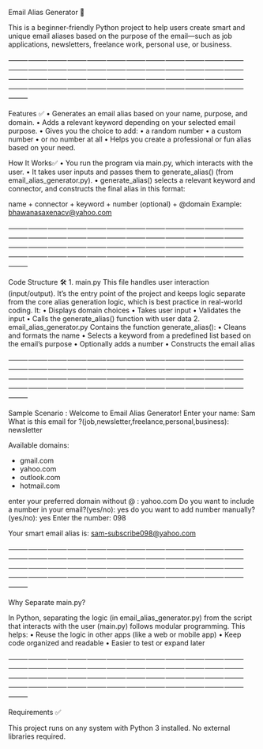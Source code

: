 Email Alias Generator 📧 

This is a beginner-friendly Python project to help users create smart and unique email aliases based on the purpose of the email—such as job applications, newsletters, freelance work, personal use, or business.

⸻⸻⸻⸻⸻⸻⸻⸻⸻⸻⸻⸻⸻⸻⸻⸻⸻⸻⸻⸻⸻⸻⸻⸻⸻⸻⸻⸻⸻⸻⸻⸻⸻⸻⸻⸻⸻⸻⸻⸻⸻⸻⸻⸻⸻⸻⸻⸻⸻

Features ✅ 
	•	Generates an email alias based on your name, purpose, and domain.
	•	Adds a relevant keyword depending on your selected email purpose.
	•	Gives you the choice to add:
	•	a random number
	•	a custom number
	•	or no number at all
	•	Helps you create a professional or fun alias based on your need.

How It Works✅ 
	•	You run the program via main.py, which interacts with the user.
	•	It takes user inputs and passes them to generate_alias() (from email_alias_generator.py).
	•	generate_alias() selects a relevant keyword and connector, and constructs the final alias in this format:

name + connector + keyword + number (optional) + @domain
Example: bhawanasaxenacv@yahoo.com

⸻⸻⸻⸻⸻⸻⸻⸻⸻⸻⸻⸻⸻⸻⸻⸻⸻⸻⸻⸻⸻⸻⸻⸻⸻⸻⸻⸻⸻⸻⸻⸻⸻⸻⸻⸻⸻⸻⸻⸻⸻⸻⸻⸻⸻⸻⸻⸻⸻

Code Structure 🛠 
	1.	main.py
This file handles user interaction (input/output). It’s the entry point of the project and keeps logic separate from the core alias generation logic, which is best practice in real-world coding.
It:
	•	Displays domain choices
	•	Takes user input
	•	Validates the input
	•	Calls the generate_alias() function with user data
	2.	email_alias_generator.py
Contains the function generate_alias():
	•	Cleans and formats the name
	•	Selects a keyword from a predefined list based on the email’s purpose
	•	Optionally adds a number
	•	Constructs the email alias

⸻⸻⸻⸻⸻⸻⸻⸻⸻⸻⸻⸻⸻⸻⸻⸻⸻⸻⸻⸻⸻⸻⸻⸻⸻⸻⸻⸻⸻⸻⸻⸻⸻⸻⸻⸻⸻⸻⸻⸻⸻⸻⸻⸻⸻⸻⸻⸻⸻


Sample Scenario : 
Welcome to Email Alias Generator!
Enter your name: Sam
What is this email for ?(job,newsletter,freelance,personal,business): newsletter

Available domains:
- gmail.com
- yahoo.com
- outlook.com
- hotmail.com

enter your preferred domain without @ : yahoo.com
Do you want to include a number in your email?(yes/no): yes
do you want to add number manually?(yes/no): yes
Enter the number: 098

Your smart email alias is:
sam-subscribe098@yahoo.com

⸻⸻⸻⸻⸻⸻⸻⸻⸻⸻⸻⸻⸻⸻⸻⸻⸻⸻⸻⸻⸻⸻⸻⸻⸻⸻⸻⸻⸻⸻⸻⸻⸻⸻⸻⸻⸻⸻⸻⸻⸻⸻⸻⸻⸻⸻⸻⸻⸻

Why Separate main.py?

In Python, separating the logic (in email_alias_generator.py) from the script that interacts with the user (main.py) follows modular programming. This helps:
	•	Reuse the logic in other apps (like a web or mobile app)
	•	Keep code organized and readable
	•	Easier to test or expand later

⸻⸻⸻⸻⸻⸻⸻⸻⸻⸻⸻⸻⸻⸻⸻⸻⸻⸻⸻⸻⸻⸻⸻⸻⸻⸻⸻⸻⸻⸻⸻⸻⸻⸻⸻⸻⸻⸻⸻⸻⸻⸻⸻⸻⸻⸻⸻⸻⸻

Requirements ✅ 

This project runs on any system with Python 3 installed. No external libraries required.

 

